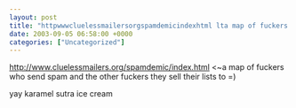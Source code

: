 ```yaml
---
layout: post
title: "httpwwwcluelessmailersorgspamdemicindexhtml lta map of fuckers who"
date: 2003-09-05 06:58:00 +0000
categories: ["Uncategorized"]
---
```


http://www.cluelessmailers.org/spamdemic/index.html <~a map of fuckers who send spam and the other fuckers they sell their lists to =)

yay karamel sutra ice cream